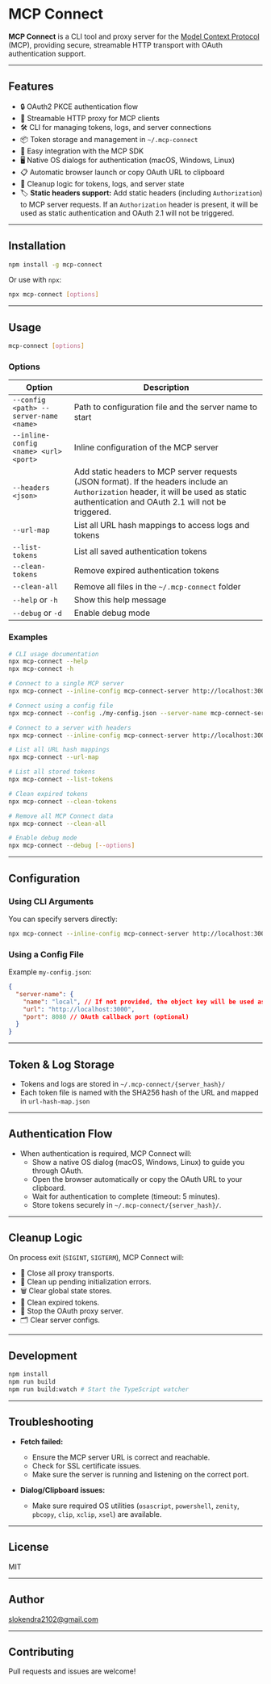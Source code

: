 # MCP Connect

**MCP Connect** is a CLI tool and proxy server for the [Model Context Protocol](https://github.com/modelcontextprotocol) (MCP), providing secure, streamable HTTP transport with OAuth authentication support.

---

## Features

- 🔒 OAuth2 PKCE authentication flow
- 🔗 Streamable HTTP proxy for MCP clients
- 🛠️ CLI for managing tokens, logs, and server connections
- 📦 Token storage and management in `~/.mcp-connect`
- 📝 Easy integration with the MCP SDK
- 🖥️ Native OS dialogs for authentication (macOS, Windows, Linux)
- 📋 Automatic browser launch or copy OAuth URL to clipboard
- 🧹 Cleanup logic for tokens, logs, and server state
- 🏷️ **Static headers support:** Add static headers (including `Authorization`) to MCP server requests. If an `Authorization` header is present, it will be used as static authentication and OAuth 2.1 will not be triggered.

---

## Installation

```bash
npm install -g mcp-connect
```

Or use with `npx`:

```bash
npx mcp-connect [options]
```

---

## Usage

```bash
mcp-connect [options]
```

### Options

| Option                | Description                                               |
|-----------------------|----------------------------------------------------------|
| `--config <path> --server-name <name>`     | Path to configuration file and the server name to start    |
| `--inline-config <name> <url> <port>`       | Inline configuration of the MCP server                    |
| `--headers <json>`    | Add static headers to MCP server requests (JSON format). If the headers include an `Authorization` header, it will be used as static authentication and OAuth 2.1 will not be triggered.  |
| `--url-map`           | List all URL hash mappings to access logs and tokens     |
| `--list-tokens`       | List all saved authentication tokens                     |
| `--clean-tokens`      | Remove expired authentication tokens                     |
| `--clean-all`         | Remove all files in the `~/.mcp-connect` folder          |
| `--help` or `-h`      | Show this help message                                   |
| `--debug` or `-d`     | Enable debug mode                                        |

### Examples

```bash
# CLI usage documentation
npx mcp-connect --help
npx mcp-connect -h

# Connect to a single MCP server
npx mcp-connect --inline-config mcp-connect-server http://localhost:3000

# Connect using a config file
npx mcp-connect --config ./my-config.json --server-name mcp-connect-server

# Connect to a server with headers
npx mcp-connect --inline-config mcp-connect-server http://localhost:3000 --headers '{"header1":"value1","header2":"value2"}'

# List all URL hash mappings
npx mcp-connect --url-map

# List all stored tokens
npx mcp-connect --list-tokens

# Clean expired tokens
npx mcp-connect --clean-tokens

# Remove all MCP Connect data
npx mcp-connect --clean-all

# Enable debug mode
npx mcp-connect --debug [--options]
```

---

## Configuration

### Using CLI Arguments

You can specify servers directly:
```bash
npx mcp-connect --inline-config mcp-connect-server http://localhost:3000
```

### Using a Config File

Example `my-config.json`:
```json
{
  "server-name": { 
    "name": "local", // If not provided, the object key will be used as the server name
    "url": "http://localhost:3000",
    "port": 8080 // OAuth callback port (optional)
  }
}
```

---

## Token & Log Storage

- Tokens and logs are stored in `~/.mcp-connect/{server_hash}/`
- Each token file is named with the SHA256 hash of the URL and mapped in `url-hash-map.json`

---

## Authentication Flow

- When authentication is required, MCP Connect will:
  - Show a native OS dialog (macOS, Windows, Linux) to guide you through OAuth.
  - Open the browser automatically or copy the OAuth URL to your clipboard.
  - Wait for authentication to complete (timeout: 5 minutes).
  - Store tokens securely in `~/.mcp-connect/{server_hash}/`.

---

## Cleanup Logic

On process exit (`SIGINT`, `SIGTERM`), MCP Connect will:
- 🛑 Close all proxy transports.
- 🧹 Clean up pending initialization errors.
- 🗑️ Clear global state stores.
- 🧽 Clean expired tokens.
- 📴 Stop the OAuth proxy server.
- 🗂️ Clear server configs.

---

## Development

```bash
npm install
npm run build
npm run build:watch # Start the TypeScript watcher
```

---

## Troubleshooting

- **Fetch failed:**  
  - Ensure the MCP server URL is correct and reachable.
  - Check for SSL certificate issues.
  - Make sure the server is running and listening on the correct port.

- **Dialog/Clipboard issues:**  
  - Make sure required OS utilities (`osascript`, `powershell`, `zenity`, `pbcopy`, `clip`, `xclip`, `xsel`) are available.

---

## License

MIT

---

## Author

[slokendra2102@gmail.com](mailto:slokendra2102@gmail.com)

---

## Contributing

Pull requests and issues are welcome!